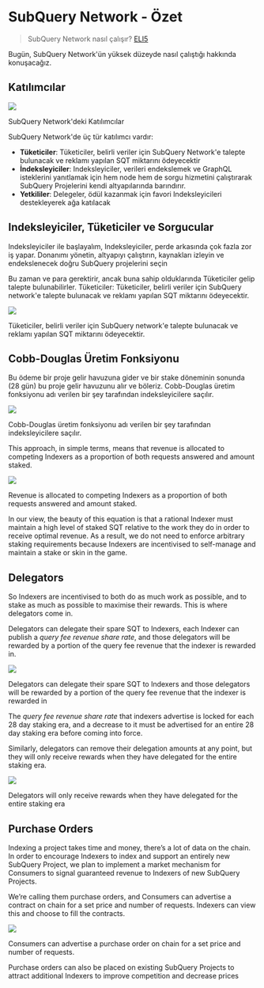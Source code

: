 # SubQuery Network - Özet

> SubQuery Network nasıl çalışır? [ELI5](https://www.dictionary.com/e/slang/eli5/#:~:text=ELI5%20stands%20for%20the%20phrase,naive%20understanding%20of%20the%20issue.)

Bugün, SubQuery Network'ün yüksek düzeyde nasıl çalıştığı hakkında konuşacağız.

## Katılımcılar


![](https://miro.medium.com/max/1400/1*9993cakplwupZC5tbUv3vA.png)

SubQuery Network'deki Katılımcılar

SubQuery Network'de üç tür katılımcı vardır:

-   **Tüketiciler**: Tüketiciler, belirli veriler için SubQuery Network'e talepte bulunacak ve reklamı yapılan SQT miktarını ödeyecektir
-   **İndeksleyiciler**: Indeksleyiciler, verileri endekslemek ve GraphQL isteklerini yanıtlamak için hem node hem de sorgu hizmetini çalıştırarak SubQuery Projelerini kendi altyapılarında barındırır.
-   **Yetkililer**: Delegeler, ödül kazanmak için favori Indeksleyicileri destekleyerek ağa katılacak

## Indeksleyiciler, Tüketiciler ve Sorgucular

Indeksleyiciler ile başlayalım, Indeksleyiciler, perde arkasında çok fazla zor iş yapar. Donanımı yönetin, altyapıyı çalıştırın, kaynakları izleyin ve endekslenecek doğru SubQuery projelerini seçin

Bu zaman ve para gerektirir, ancak buna sahip olduklarında Tüketiciler gelip talepte bulunabilirler. Tüketiciler: Tüketiciler, belirli veriler için SubQuery network'e talepte bulunacak ve reklamı yapılan SQT miktarını ödeyecektir.

![](https://miro.medium.com/max/1400/1*dKLkzSc2uXYaPW_IXUxstQ.png)

Tüketiciler, belirli veriler için SubQuery network'e talepte bulunacak ve reklamı yapılan SQT miktarını ödeyecektir.

## Cobb-Douglas Üretim Fonksiyonu

Bu ödeme bir proje gelir havuzuna gider ve bir stake döneminin sonunda (28 gün) bu proje gelir havuzunu alır ve böleriz. Cobb-Douglas üretim fonksiyonu adı verilen bir şey tarafından indeksleyicilere saçılır.

![](https://miro.medium.com/max/1400/1*E-W7o7cWoclxHb8rXAMdpA.png)

Cobb-Douglas üretim fonksiyonu adı verilen bir şey tarafından indeksleyicilere saçılır.

This approach, in simple terms, means that revenue is allocated to competing Indexers as a proportion of both requests answered and amount staked.

![](https://miro.medium.com/max/1400/1*VhDu2BGDxd3ob7z9XkoOXA.png)

Revenue is allocated to competing Indexers as a proportion of both requests answered and amount staked.

In our view, the beauty of this equation is that a rational Indexer must maintain a high level of staked SQT relative to the work they do in order to receive optimal revenue. As a result, we do not need to enforce arbitrary staking requirements because Indexers are incentivised to self-manage and maintain a stake or skin in the game.

## Delegators

So Indexers are incentivised to both do as much work as possible, and to stake as much as possible to maximise their rewards. This is where delegators come in.

Delegators can delegate their spare SQT to Indexers, each Indexer can publish a _query fee revenue share rate_, and those delegators will be rewarded by a portion of the query fee revenue that the indexer is rewarded in.

![](https://miro.medium.com/max/1400/1*YoN7PV7h3a2nAFN-ODqILg.png)

Delegators can delegate their spare SQT to Indexers and those delegators will be rewarded by a portion of the query fee revenue that the indexer is rewarded in

The _query fee revenue share rate_ that indexers advertise is locked for each 28 day staking era, and a decrease to it must be advertised for an entire 28 day staking era before coming into force.

Similarly, delegators can remove their delegation amounts at any point, but they will only receive rewards when they have delegated for the entire staking era.

![](https://miro.medium.com/max/1400/0*we0k4A07pbj86COZ)

Delegators will only receive rewards when they have delegated for the entire staking era

## Purchase Orders

Indexing a project takes time and money, there’s a lot of data on the chain. In order to encourage Indexers to index and support an entirely new SubQuery Project, we plan to implement a market mechanism for Consumers to signal guaranteed revenue to Indexers of new SubQuery Projects.

We’re calling them purchase orders, and Consumers can advertise a contract on chain for a set price and number of requests. Indexers can view this and choose to fill the contracts.

![](https://miro.medium.com/max/1400/1*IPtaZlt24E7h9bKNZWdSCw.png)

Consumers can advertise a purchase order on chain for a set price and number of requests.

Purchase orders can also be placed on existing SubQuery Projects to attract additional Indexers to improve competition and decrease prices